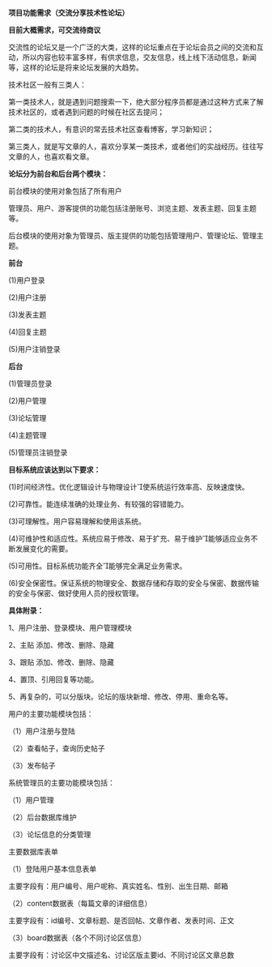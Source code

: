 **项目功能需求（交流分享技术性论坛）**

**目前大概需求，可交流待商议**

交流性的论坛又是一个广泛的大类，这样的论坛重点在于论坛会员之间的交流和互动，所以内容也较丰富多样，有供求信息，交友信息，线上线下活动信息，新闻等，这样的论坛是将来论坛发展的大趋势。

技术社区一般有三类人：

第一类技术人，就是遇到问题搜索一下，绝大部分程序员都是通过这种方式来了解技术社区的，或者遇到问题的时候在社区去提问；

第二类的技术人，有意识的常去技术社区查看博客，学习新知识；

第三类人，就是写文章的人，喜欢分享某一类技术，或者他们的实战经历。往往写文章的人，也喜欢看文章。


**论坛分为前台和后台两个模块：**

前台模块的使用对象包括了所有用户

管理员、用户、游客提供的功能包括注册账号、浏览主题、发表主题、回复主题等。

后台模块的使用对象为管理员、版主提供的功能包括管理用户、管理论坛、管理主题。

**前台**

(1)用户登录 

(2)用户注册 

(3)发表主题 

(4)回复主题 

(5)用户注销登录 

**后台**

(1)管理员登录 

(2)用户管理 

(3)论坛管理 

(4)主题管理 

(5)管理员注销登录 

**目标系统应该达到以下要求：**

(1)时间经济性。优化逻辑设计与物理设计使系统运行效率高、反映速度快。 

(2)可靠性。能连续准确的处理业务、有较强的容错能力。 

(3)可理解性。用户容易理解和使用该系统。 

(4)可维护性和适应性。系统应易于修改、易于扩充、易于维护能够适应业务不断发展变化的需要。 

(5)可用性。目标系统功能齐全能够完全满足业务需求。 

(6)安全保密性。保证系统的物理安全、数据存储和存取的安全与保密、数据传输的安全与保密、做好使用人员的授权管理。


**具体附录：**

1、用户注册、登录模块、用户管理模块

2、主贴 添加、修改、删除、隐藏

3、跟贴 添加、修改、删除、隐藏

4、置顶、引用回复等功能。

5、再复杂的，可以分版块。论坛的版块新增、修改、停用、重命名等。

用户的主要功能模块包括：

（1）用户注册与登陆

（2）查看帖子，查询历史帖子

（3）发布帖子

系统管理员的主要功能模块包括：

（1）用户管理

（2）后台数据库维护

（3）论坛信息的分类管理

主要数据库表单

（1）登陆用户基本信息表单

主要字段有：用户编号、用户呢称、真实姓名、性别、出生日期、邮箱

（2）content数据表（每篇文章的详细信息）

主要字段有：id编号、文章标题、是否回帖、文章作者、发表时间、正文

（3）board数据表（各个不同讨论区信息）

主要字段有：讨论区中文描述名、讨论区版主要id、不同讨论区文章总数
